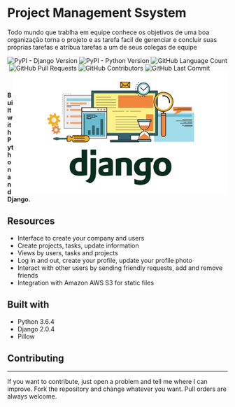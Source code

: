 # Project Management Ssystem

Todo mundo que trablha em equipe conhece os objetivos de uma boa organização torna o projeto e as tarefa facil de gerenciar e concluir suas próprias tarefas e atribua tarefas a um de seus colegas de equipe


<p align = left'>
    <img alt="PyPI - Django Version" src="https://img.shields.io/pypi/djversions/djangorestframework">
    <img alt="PyPI - Python Version" src="https://img.shields.io/pypi/pyversions/Django">
    <img alt="GitHub Language Count" src="https://img.shields.io/github/languages/count/ricardolopespires/Django" />
    <img alt="" src="https://img.shields.io/github/repo-size/ricardolopespires/Django" />
    <img alt="GitHub Pull Requests" src="https://img.shields.io/github/issues-pr/ricardolopespires/Django" />
    <img alt="GitHub Contributors" src="https://img.shields.io/github/contributors/ricardolopespires/Django" />
    <img alt="GitHub Last Commit" src="https://img.shields.io/github/last-commit/ricardolopespires/Django" />
                
   <img align = right src="https://github.com/ricardolopespires/Django/blob/master//banner-django.png" width = 490/>
</p>


<br>

**Built with Python and Django.**




## Resources

* Interface to create your company and users
* Create projects, tasks, update information
* Views by users, tasks and projects
* Log in and out, create your profile, update your profile photo
* Interact with other users by sending friendly requests, add and remove friends
* Integration with Amazon AWS S3 for static files

## Built with

* Python 3.6.4
* Django  2.0.4
* Pillow

## Contributing

-----------------------------------------------------
If you want to contribute, just open a problem and tell me where I can improve.
Fork the repository and change whatever you want.
Pull orders are always welcome.
